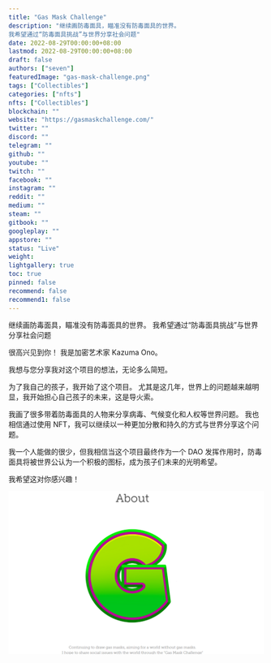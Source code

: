```yaml
---
title: "Gas Mask Challenge"
description: "继续画防毒面具，瞄准没有防毒面具的世界。
我希望通过“防毒面具挑战”与世界分享社会问题"
date: 2022-08-29T00:00:00+08:00
lastmod: 2022-08-29T00:00:00+08:00
draft: false
authors: ["seven"]
featuredImage: "gas-mask-challenge.png"
tags: ["Collectibles"]
categories: ["nfts"]
nfts: ["Collectibles"]
blockchain: ""
website: "https://gasmaskchallenge.com/"
twitter: ""
discord: ""
telegram: ""
github: ""
youtube: ""
twitch: ""
facebook: ""
instagram: ""
reddit: ""
medium: ""
steam: ""
gitbook: ""
googleplay: ""
appstore: ""
status: "Live"
weight: 
lightgallery: true
toc: true
pinned: false
recommend: false
recommend1: false
---
```

继续画防毒面具，瞄准没有防毒面具的世界。
我希望通过“防毒面具挑战”与世界分享社会问题

很高兴见到你！
我是加密艺术家 Kazuma Ono。

我想与您分享我对这个项目的想法，无论多么简短。

为了我自己的孩子，我开始了这个项目。
尤其是这几年，世界上的问题越来越明显，我开始担心自己孩子的未来，这是导火索。

我画了很多带着防毒面具的人物来分享病毒、气候变化和人权等世界问题。
我也相信通过使用 NFT，我可以继续以一种更加分散和持久的方式与世界分享这个问题。

我一个人能做的很少，但我相信当这个项目最终作为一个 DAO 发挥作用时，防毒面具将被世界公认为一个积极的图标，成为孩子们未来的光明希望。

我希望这对你感兴趣！

![nft](1661708627272.png)